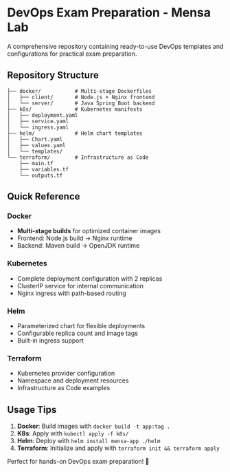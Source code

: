 # DevOps Exam Preparation - Mensa Lab

A comprehensive repository containing ready-to-use DevOps templates and configurations for practical exam preparation.

## Repository Structure

```
├── docker/           # Multi-stage Dockerfiles
│   ├── client/       # Node.js + Nginx frontend
│   └── server/       # Java Spring Boot backend
├── k8s/              # Kubernetes manifests
│   ├── deployment.yaml
│   ├── service.yaml
│   └── ingress.yaml
├── helm/             # Helm chart templates
│   ├── Chart.yaml
│   ├── values.yaml
│   └── templates/
└── terraform/        # Infrastructure as Code
    ├── main.tf
    ├── variables.tf
    └── outputs.tf
```

## Quick Reference

### Docker
- **Multi-stage builds** for optimized container images
- Frontend: Node.js build → Nginx runtime
- Backend: Maven build → OpenJDK runtime

### Kubernetes
- Complete deployment configuration with 2 replicas
- ClusterIP service for internal communication
- Nginx ingress with path-based routing

### Helm
- Parameterized chart for flexible deployments
- Configurable replica count and image tags
- Built-in ingress support

### Terraform
- Kubernetes provider configuration
- Namespace and deployment resources
- Infrastructure as Code examples

## Usage Tips

1. **Docker**: Build images with `docker build -t app:tag .`
2. **K8s**: Apply with `kubectl apply -f k8s/`
3. **Helm**: Deploy with `helm install mensa-app ./helm`
4. **Terraform**: Initialize and apply with `terraform init && terraform apply`

Perfect for hands-on DevOps exam preparation! 🎯
